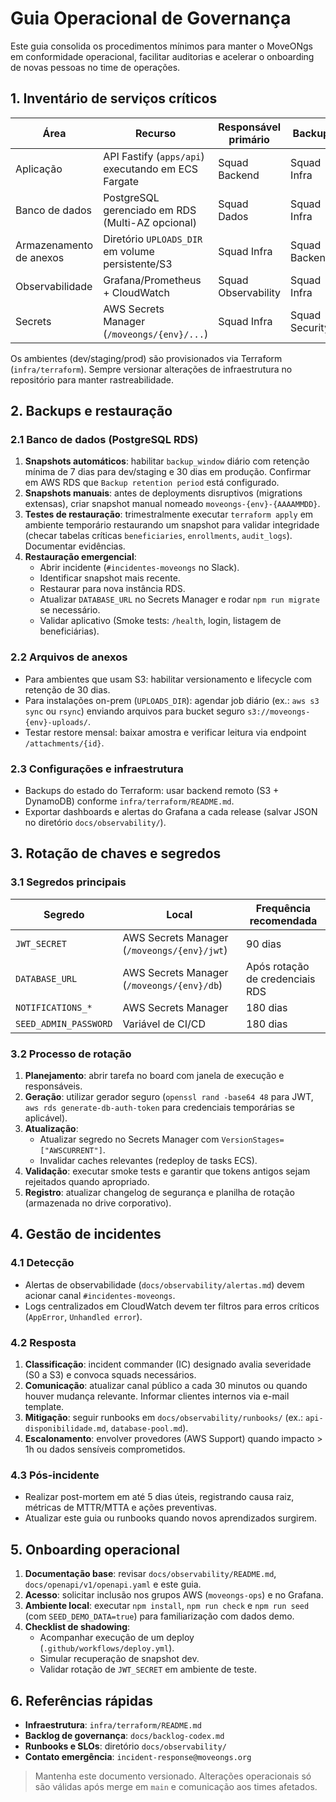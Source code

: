# Guia Operacional de Governança

Este guia consolida os procedimentos mínimos para manter o MoveONgs em conformidade operacional, facilitar auditorias e acelerar o onboarding de novas pessoas no time de operações.

## 1. Inventário de serviços críticos

| Área | Recurso | Responsável primário | Backup |
| --- | --- | --- | --- |
| Aplicação | API Fastify (`apps/api`) executando em ECS Fargate | Squad Backend | Squad Infra |
| Banco de dados | PostgreSQL gerenciado em RDS (Multi-AZ opcional) | Squad Dados | Squad Infra |
| Armazenamento de anexos | Diretório `UPLOADS_DIR` em volume persistente/S3 | Squad Infra | Squad Backend |
| Observabilidade | Grafana/Prometheus + CloudWatch | Squad Observability | Squad Infra |
| Secrets | AWS Secrets Manager (`/moveongs/{env}/...`) | Squad Infra | Squad Security |

Os ambientes (dev/staging/prod) são provisionados via Terraform (`infra/terraform`). Sempre versionar alterações de infraestrutura no repositório para manter rastreabilidade.

## 2. Backups e restauração

### 2.1 Banco de dados (PostgreSQL RDS)

1. **Snapshots automáticos**: habilitar `backup_window` diário com retenção mínima de 7 dias para dev/staging e 30 dias em produção. Confirmar em AWS RDS que `Backup retention period` está configurado.
2. **Snapshots manuais**: antes de deployments disruptivos (migrations extensas), criar snapshot manual nomeado `moveongs-{env}-{AAAAMMDD}`.
3. **Testes de restauração**: trimestralmente executar `terraform apply` em ambiente temporário restaurando um snapshot para validar integridade (checar tabelas críticas `beneficiaries`, `enrollments`, `audit_logs`). Documentar evidências.
4. **Restauração emergencial**:
   - Abrir incidente (`#incidentes-moveongs` no Slack).
   - Identificar snapshot mais recente.
   - Restaurar para nova instância RDS.
   - Atualizar `DATABASE_URL` no Secrets Manager e rodar `npm run migrate` se necessário.
   - Validar aplicativo (Smoke tests: `/health`, login, listagem de beneficiárias).

### 2.2 Arquivos de anexos

* Para ambientes que usam S3: habilitar versionamento e lifecycle com retenção de 30 dias.
* Para instalações on-prem (`UPLOADS_DIR`): agendar job diário (ex.: `aws s3 sync` ou `rsync`) enviando arquivos para bucket seguro `s3://moveongs-{env}-uploads/`.
* Testar restore mensal: baixar amostra e verificar leitura via endpoint `/attachments/{id}`.

### 2.3 Configurações e infraestrutura

* Backups do estado do Terraform: usar backend remoto (S3 + DynamoDB) conforme `infra/terraform/README.md`.
* Exportar dashboards e alertas do Grafana a cada release (salvar JSON no diretório `docs/observability/`).

## 3. Rotação de chaves e segredos

### 3.1 Segredos principais

| Segredo | Local | Frequência recomendada |
| --- | --- | --- |
| `JWT_SECRET` | AWS Secrets Manager (`/moveongs/{env}/jwt`) | 90 dias |
| `DATABASE_URL` | AWS Secrets Manager (`/moveongs/{env}/db`) | Após rotação de credenciais RDS |
| `NOTIFICATIONS_*` | AWS Secrets Manager | 180 dias |
| `SEED_ADMIN_PASSWORD` | Variável de CI/CD | 180 dias |

### 3.2 Processo de rotação

1. **Planejamento**: abrir tarefa no board com janela de execução e responsáveis.
2. **Geração**: utilizar gerador seguro (`openssl rand -base64 48` para JWT, `aws rds generate-db-auth-token` para credenciais temporárias se aplicável).
3. **Atualização**:
   - Atualizar segredo no Secrets Manager com `VersionStages=["AWSCURRENT"]`.
   - Invalidar caches relevantes (redeploy de tasks ECS).
4. **Validação**: executar smoke tests e garantir que tokens antigos sejam rejeitados quando apropriado.
5. **Registro**: atualizar changelog de segurança e planilha de rotação (armazenada no drive corporativo).

## 4. Gestão de incidentes

### 4.1 Detecção

* Alertas de observabilidade (`docs/observability/alertas.md`) devem acionar canal `#incidentes-moveongs`.
* Logs centralizados em CloudWatch devem ter filtros para erros críticos (`AppError`, `Unhandled error`).

### 4.2 Resposta

1. **Classificação**: incident commander (IC) designado avalia severidade (S0 a S3) e convoca squads necessários.
2. **Comunicação**: atualizar canal público a cada 30 minutos ou quando houver mudança relevante. Informar clientes internos via e-mail template.
3. **Mitigação**: seguir runbooks em `docs/observability/runbooks/` (ex.: `api-disponibilidade.md`, `database-pool.md`).
4. **Escalonamento**: envolver provedores (AWS Support) quando impacto > 1h ou dados sensíveis comprometidos.

### 4.3 Pós-incidente

* Realizar post-mortem em até 5 dias úteis, registrando causa raiz, métricas de MTTR/MTTA e ações preventivas.
* Atualizar este guia ou runbooks quando novos aprendizados surgirem.

## 5. Onboarding operacional

1. **Documentação base**: revisar `docs/observability/README.md`, `docs/openapi/v1/openapi.yaml` e este guia.
2. **Acesso**: solicitar inclusão nos grupos AWS (`moveongs-ops`) e no Grafana.
3. **Ambiente local**: executar `npm install`, `npm run check` e `npm run seed` (com `SEED_DEMO_DATA=true`) para familiarização com dados demo.
4. **Checklist de shadowing**:
   - Acompanhar execução de um deploy (`.github/workflows/deploy.yml`).
   - Simular recuperação de snapshot dev.
   - Validar rotação de `JWT_SECRET` em ambiente de teste.

## 6. Referências rápidas

* **Infraestrutura**: `infra/terraform/README.md`
* **Backlog de governança**: `docs/backlog-codex.md`
* **Runbooks e SLOs**: diretório `docs/observability/`
* **Contato emergência**: `incident-response@moveongs.org`

> Mantenha este documento versionado. Alterações operacionais só são válidas após merge em `main` e comunicação aos times afetados.
